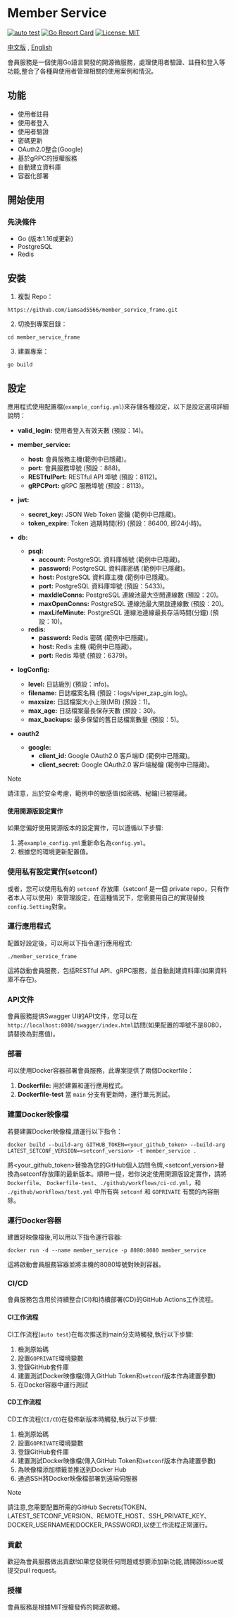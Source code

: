 # Member Service
[![auto test](https://github.com/iamsad5566/member_service_frame/actions/workflows/test.yml/badge.svg)](https://github.com/iamsad5566/member_service_frame/actions/workflows/test.yml)
[![Go Report Card](https://goreportcard.com/badge/github.com/iamsad5566/member_service_frame)](https://goreportcard.com/report/github.com/iamsad5566/member_service_frame)
[![License: MIT](https://img.shields.io/badge/License-MIT-yellow.svg)](https://opensource.org/licenses/MIT)


[中文版](/doc/README-zh.md) , [English](../README.md)

會員服務是一個使用Go語言開發的開源微服務，處理使用者驗證、註冊和登入等功能,整合了各種與使用者管理相關的使用案例和情況。

## 功能
- 使用者註冊
- 使用者登入
- 使用者驗證
- 密碼更新
- OAuth2.0整合(Google)
- 基於gRPC的授權服務
- 自動建立資料庫
- 容器化部署

## 開始使用
### 先決條件
- Go (版本1.16或更新)
- PostgreSQL
- Redis

## 安裝
1. 複製 Repo：
```
https://github.com/iamsad5566/member_service_frame.git
```
2. 切換到專案目錄：
```
cd member_service_frame
```
3. 建置專案：
```
go build
```

## 設定
應用程式使用配置檔(`example_config.yml`)來存儲各種設定，以下是設定選項詳細說明：
- **valid_login:** 使用者登入有效天數 (預設：14)。
- **member_service:**
    - **host:** 會員服務主機(範例中已隱藏)。
    - **port:** 會員服務埠號 (預設：888)。
    - **RESTfulPort:**  RESTful API 埠號 (預設：8112)。
    - **gRPCPort:**  gRPC 服務埠號 (預設：8113)。

- **jwt:**
    - **secret_key:** JSON Web Token 密鑰 (範例中已隱藏)。
    - **token_expire:** Token 過期時間(秒) (預設：86400, 即24小時)。
- **db:**
    - **psql:**
        - **account:** PostgreSQL 資料庫帳號 (範例中已隱藏)。
        - **password:** PostgreSQL 資料庫密碼 (範例中已隱藏)。
        - **host:** PostgreSQL 資料庫主機 (範例中已隱藏)。
        - **port:** PostgreSQL 資料庫埠號 (預設：5433)。
        - **maxIdleConns:** PostgreSQL 連線池最大空閒連線數 (預設：20)。
        - **maxOpenConns:** PostgreSQL 連線池最大開啟連線數 (預設：20)。
        - **maxLifeMinute:** PostgreSQL 連線池連線最長存活時間(分鐘) (預設：10)。
    - **redis:**
        - **password:** Redis 密碼 (範例中已隱藏)。
        - **host:** Redis 主機 (範例中已隱藏)。
        - **port:** Redis 埠號 (預設：6379)。
- **logConfig:**
    - **level:** 日誌級別 (預設：info)。
    - **filename:** 日誌檔案名稱 (預設：logs/viper_zap_gin.log)。
    - **maxsize:**  日誌檔案大小上限(MB) (預設：1)。
    - **max_age:**  日誌檔案最長保存天數 (預設：30)。
    - **max_backups:** 最多保留的舊日誌檔案數量 (預設：5)。
- **oauth2**
    - **google:** 
        - **client_id:** Google OAuth2.0 客戶端ID (範例中已隱藏)。
        - **client_secret:** Google OAuth2.0 客戶端秘鑰 (範例中已隱藏)。

> [!NOTE]
> 請注意，出於安全考慮，範例中的敏感值(如密碼、秘鑰)已被隱藏。

#### 使用開源版設定實作
如果您偏好使用開源版本的設定實作，可以遵循以下步驟:
1. 將`example_config.yml`重新命名為`config.yml`。
2. 根據您的環境更新配置值。

### 使用私有設定實作(setconf)
或者，您可以使用私有的 `setconf` 存放庫（setconf 是一個 private repo，只有作者本人可以使用）來管理設定，在這種情況下，您需要用自己的實現替換`config.Setting`對象。

### 運行應用程式
配置好設定後，可以用以下指令運行應用程式:
```
./member_service_frame
```
這將啟動會員服務，包括RESTful API、gRPC服務，並自動創建資料庫(如果資料庫不存在)。

### API文件
會員服務提供Swagger UI的API文件，您可以在`http://localhost:8080/swagger/index.html`訪問(如果配置的埠號不是8080，請替換為對應值)。

### 部署
可以使用Docker容器部署會員服務，此專案提供了兩個Dockerfile：
1. **Dockerfile:** 用於建置和運行應用程式。
2. **Dockerfile-test** 當 `main` 分支有更新時，運行單元測試。

### 建置Docker映像檔
若要建置Docker映像檔,請運行以下指令：
```
docker build --build-arg GITHUB_TOKEN=<your_github_token> --build-arg LATEST_SETCONF_VERSION=<setconf_version> -t member_service .
```

將<your_github_token>替換為您的GitHub個人訪問令牌,<setconf_version>替換為setconf存放庫的最新版本。順帶一提，若你決定使用開源版設定實作，請將 `Dockerfile`、 `Dockerfile-test`、`./github/workflows/ci-cd.yml`，和 `./github/workflows/test.yml` 中所有與 `setconf` 和 `GOPRIVATE` 有關的內容刪除。

### 運行Docker容器
建置好映像檔後,可以用以下指令運行容器:
```
docker run -d --name member_service -p 8080:8080 member_service
```
這將啟動會員服務容器並將主機的8080埠號對映到容器。


### CI/CD
會員服務包含用於持續整合(CI)和持續部署(CD)的GitHub Actions工作流程。

#### CI工作流程
CI工作流程(`auto test`)在每次推送到main分支時觸發,執行以下步驟:
1. 檢測原始碼
2. 設置`GOPRIVATE`環境變數
3. 登錄GitHub套件庫
4. 建置測試Docker映像檔(傳入GitHub Token和`setconf`版本作為建置參數)
5. 在Docker容器中運行測試

#### CD工作流程
CD工作流程(`CI/CD`)在發佈新版本時觸發,執行以下步驟:
1. 檢測原始碼
2. 設置`GOPRIVATE`環境變數
3. 登錄GitHub套件庫
4. 建置測試Docker映像檔(傳入GitHub Token和`setconf`版本作為建置參數)
5. 為映像檔添加標籤並推送到Docker Hub
6. 通過SSH將Docker映像檔部署到遠端伺服器

> [!NOTE]
> 請注意,您需要配置所需的GitHub Secrets(TOKEN、LATEST_SETCONF_VERSION、REMOTE_HOST、SSH_PRIVATE_KEY、DOCKER_USERNAME和DOCKER_PASSWORD),以使工作流程正常運行。

### 貢獻
歡迎為會員服務做出貢獻!如果您發現任何問題或想要添加新功能,請開啟issue或提交pull request。

### 授權
會員服務是根據MIT授權發佈的開源軟體。